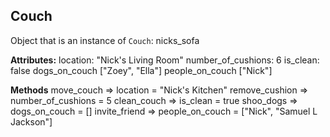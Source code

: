 ## Couch

Object that is an instance of `Couch`: nicks_sofa

**Attributes:**
location: "Nick's Living Room"
number_of_cushions: 6
is_clean: false
dogs_on_couch ["Zoey", "Ella"]
people_on_couch ["Nick"]

**Methods**
move_couch => location = "Nick's Kitchen"
remove_cushion => number_of_cushions = 5
clean_couch => is_clean = true
shoo_dogs => dogs_on_couch = []
invite_friend => people_on_couch = ["Nick", "Samuel L Jackson"]
